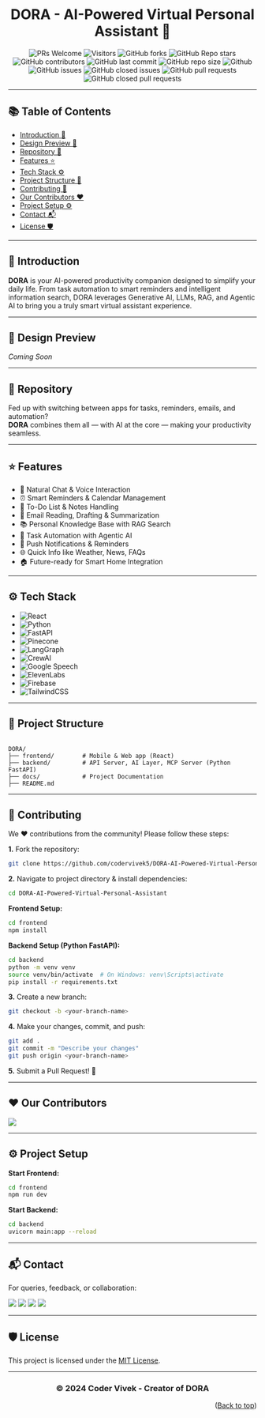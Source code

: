 <div align="center">
<h1>DORA - AI-Powered Virtual Personal Assistant 🤖</h1>
</div>

<div align="center">
 
![PRs Welcome](https://img.shields.io/badge/PRs-welcome-brightgreen.svg?style=for-the-badge)
![Visitors](https://api.visitorbadge.io/api/visitors?path=codervivek5/DORA-AI-Powered-Virtual-Personal-Assistant&countColor=%2523263759&style=for-the-badge)
![GitHub forks](https://img.shields.io/github/forks/codervivek5/DORA-AI-Powered-Virtual-Personal-Assistant?style=for-the-badge)
![GitHub Repo stars](https://img.shields.io/github/stars/codervivek5/DORA-AI-Powered-Virtual-Personal-Assistant?style=for-the-badge)
![GitHub contributors](https://img.shields.io/github/contributors/codervivek5/DORA-AI-Powered-Virtual-Personal-Assistant?style=for-the-badge)
![GitHub last commit](https://img.shields.io/github/last-commit/codervivek5/DORA-AI-Powered-Virtual-Personal-Assistant?style=for-the-badge)
![GitHub repo size](https://img.shields.io/github/repo-size/codervivek5/DORA-AI-Powered-Virtual-Personal-Assistant?style=for-the-badge)
![Github](https://img.shields.io/github/license/codervivek5/DORA-AI-Powered-Virtual-Personal-Assistant?style=for-the-badge)
![GitHub issues](https://img.shields.io/github/issues/codervivek5/DORA-AI-Powered-Virtual-Personal-Assistant?style=for-the-badge)
![GitHub closed issues](https://img.shields.io/github/issues-closed-raw/codervivek5/DORA-AI-Powered-Virtual-Personal-Assistant?style=for-the-badge)
![GitHub pull requests](https://img.shields.io/github/issues-pr/codervivek5/DORA-AI-Powered-Virtual-Personal-Assistant?style=for-the-badge)
![GitHub closed pull requests](https://img.shields.io/github/issues-pr-closed/codervivek5/DORA-AI-Powered-Virtual-Personal-Assistant?style=for-the-badge)

</div>

---

## 📚 Table of Contents

- [Introduction 👋](#-introduction)
- [Design Preview 🎨](#-design-preview)
- [Repository 📁](#-repository)
- [Features ⭐](#-features)
- [Tech Stack ⚙️](#%EF%B8%8F-tech-stack)
- [Project Structure 📂](#-project-structure)
- [Contributing 🤝](#-contributing)
- [Our Contributors ❤️](#%EF%B8%8F-our-contributors)
- [Project Setup ⚙️](#%EF%B8%8F-project-setup)
- [Contact 📬](#-contact)
- [License 🛡️](#%EF%B8%8F-license)

---

## 👋 Introduction

**DORA** is your AI-powered productivity companion designed to simplify your daily life. From task automation to smart reminders and intelligent information search, DORA leverages Generative AI, LLMs, RAG, and Agentic AI to bring you a truly smart virtual assistant experience.

---

## 🎨 Design Preview

_Coming Soon_

---

## 📁 Repository

Fed up with switching between apps for tasks, reminders, emails, and automation?  
**DORA** combines them all — with AI at the core — making your productivity seamless.

---

## ⭐ Features

- 💬 Natural Chat & Voice Interaction  
- ⏰ Smart Reminders & Calendar Management  
- 📝 To-Do List & Notes Handling  
- 📧 Email Reading, Drafting & Summarization  
- 📚 Personal Knowledge Base with RAG Search  
- 🤖 Task Automation with Agentic AI  
- 🔔 Push Notifications & Reminders  
- 🌐 Quick Info like Weather, News, FAQs  
- 🏠 Future-ready for Smart Home Integration  

---

## ⚙️ Tech Stack

- ![React](https://img.shields.io/badge/react-%2320232a.svg?style=for-the-badge&logo=react&logoColor=%2361DAFB)
- ![Python](https://img.shields.io/badge/python-3.11-blue?style=for-the-badge&logo=python)
- ![FastAPI](https://img.shields.io/badge/FastAPI-005571?style=for-the-badge&logo=fastapi)
- ![Pinecone](https://img.shields.io/badge/Pinecone-%230096FF.svg?style=for-the-badge&logo=pinecone&logoColor=white)
- ![LangGraph](https://img.shields.io/badge/LangGraph-purple?style=for-the-badge)
- ![CrewAI](https://img.shields.io/badge/CrewAI-orange?style=for-the-badge)
- ![Google Speech](https://img.shields.io/badge/Google%20Speech-4285F4?style=for-the-badge&logo=google)
- ![ElevenLabs](https://img.shields.io/badge/ElevenLabs-yellow?style=for-the-badge)
- ![Firebase](https://img.shields.io/badge/Firebase-FFCA28?style=for-the-badge&logo=firebase)
- ![TailwindCSS](https://img.shields.io/badge/tailwindcss-%2338B2AC.svg?style=for-the-badge&logo=tailwind-css)

---

## 📂 Project Structure

```

DORA/
├── frontend/        # Mobile & Web app (React)
├── backend/         # API Server, AI Layer, MCP Server (Python FastAPI)
├── docs/            # Project Documentation
├── README.md

````

---

## 🤝 Contributing

We ❤️ contributions from the community! Please follow these steps:

**1.** Fork the repository:

```bash
git clone https://github.com/codervivek5/DORA-AI-Powered-Virtual-Personal-Assistant.git
````

**2.** Navigate to project directory & install dependencies:

```bash
cd DORA-AI-Powered-Virtual-Personal-Assistant
```

**Frontend Setup:**

```bash
cd frontend
npm install
```

**Backend Setup (Python FastAPI):**

```bash
cd backend
python -m venv venv
source venv/bin/activate  # On Windows: venv\Scripts\activate
pip install -r requirements.txt
```

**3.** Create a new branch:

```bash
git checkout -b <your-branch-name>
```

**4.** Make your changes, commit, and push:

```bash
git add .
git commit -m "Describe your changes"
git push origin <your-branch-name>
```

**5.** Submit a Pull Request! 🎉

---

## ❤️ Our Contributors

<a href="https://github.com/codervivek5/DORA-AI-Powered-Virtual-Personal-Assistant/graphs/contributors">
  <img src="https://contrib.rocks/image?repo=codervivek5/DORA-AI-Powered-Virtual-Personal-Assistant" />
</a>

---

## ⚙️ Project Setup

**Start Frontend:**

```bash
cd frontend
npm run dev
```

**Start Backend:**

```bash
cd backend
uvicorn main:app --reload
```

---

## 📬 Contact

For queries, feedback, or collaboration:

<p>    
  <a href="https://twitter.com/codervivek5/"><img src="https://img.shields.io/badge/Twitter-1DA1F2?style=for-the-badge&logo=twitter&logoColor=white"></a>
  <a href="https://www.instagram.com/coder_vivek/"><img src="https://img.shields.io/badge/Instagram-E4405F?style=for-the-badge&logo=instagram&logoColor=white"></a>    
  <a href="https://www.linkedin.com/in/codervivek/"><img src="https://img.shields.io/badge/LinkedIn-0077B5?style=for-the-badge&logo=linkedin&logoColor=white"></a>  
  <a href="https://youtube.com/@codervivek"><img src="https://img.shields.io/badge/YouTube-FF0000?style=for-the-badge&logo=youtube&logoColor=white"></a>     
</p>

---

## 🛡️ License

This project is licensed under the [MIT License](https://github.com/codervivek5/DORA-AI-Powered-Virtual-Personal-Assistant/blob/main/LICENSE).

---

<div align="center">
<h3>© 2024 Coder Vivek - Creator of DORA</h3>
</div>

<p align="right">(<a href="#top">Back to top</a>)</p>
